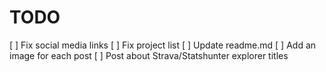 # TODO
[ ] Fix social media links
[ ] Fix project list
[ ] Update readme.md
[ ] Add an image for each post
[ ] Post about Strava/Statshunter explorer titles
